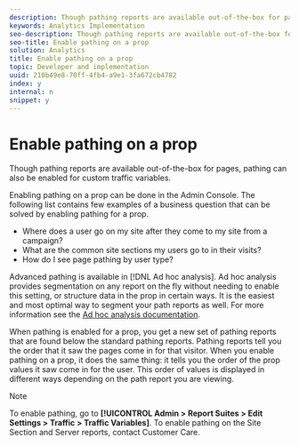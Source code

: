 ```yaml
---
description: Though pathing reports are available out-of-the-box for pages, pathing can also be enabled for custom traffic variables.
keywords: Analytics Implementation
seo-description: Though pathing reports are available out-of-the-box for pages, pathing can also be enabled for custom traffic variables.
seo-title: Enable pathing on a prop
solution: Analytics
title: Enable pathing on a prop
topic: Developer and implementation
uuid: 210b49e8-70ff-4fb4-a9e1-3fa672cb4782
index: y
internal: n
snippet: y
---
```


# Enable pathing on a prop

Though pathing reports are available out-of-the-box for pages, pathing can also be enabled for custom traffic variables.

Enabling pathing on a prop can be done in the Admin Console. The following list contains few examples of a business question that can be solved by enabling pathing for a prop.

* Where does a user go on my site after they come to my site from a campaign? 
* What are the common site sections my users go to in their visits? 
* How do I see page pathing by user type?

Advanced pathing is available in [!DNL Ad hoc analysis]. Ad hoc analysis provides segmentation on any report on the fly without needing to enable this setting, or structure data in the prop in certain ways. It is the easiest and most optimal way to segment your path reports as well. For more information see the [Ad hoc analysis documentation](https://marketing.adobe.com/resources/help/en_US/dsc/).

When pathing is enabled for a prop, you get a new set of pathing reports that are found below the standard pathing reports. Pathing reports tell you the order that it saw the pages come in for that visitor. When you enable pathing on a prop, it does the same thing: it tells you the order of the prop values it saw come in for the user. This order of values is displayed in different ways depending on the path report you are viewing.

>[!NOTE]
>
>To enable pathing, go to **[!UICONTROL Admin > Report Suites > Edit Settings > Traffic > Traffic Variables]**. To enable pathing on the Site Section and Server reports, contact Customer Care.

